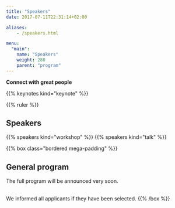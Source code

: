 ```yaml
---
title: "Speakers"
date: 2017-07-11T22:31:14+02:00

aliases:
    - /speakers.html

menu:
  "main":
    name: "Speakers"
    weight: 280
    parent: "program"
---
```

**Connect with great people**

{{% keynotes kind="keynote" %}}


{{% ruler %}}

## Speakers
{{% speakers kind="workshop" %}}
{{% speakers kind="talk" %}}

{{% box class="bordered mega-padding" %}}
## General program
The full program will be announced very soon.<br><br>

We informed all applicants if they have been selected.</small>
{{% /box %}}
